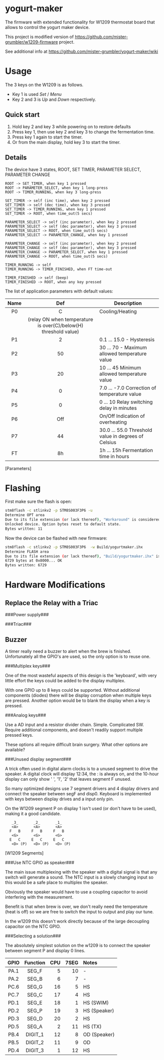 # yogurt-maker

The firmware with extended functionality for W1209 thermostat board that allows to control the yogurt maker device.

This project is modified version of https://github.com/mister-grumbler/w1209-firmware project.

See additional info at https://github.com/mister-grumbler/yogurt-maker/wiki

# Usage

The 3 keys on the W1209 is as follows.

* Key 1 is used *Set* / *Menu*
* Key 2 and 3 is *Up* and *Down* respectively.

## Quick start

1. Hold key 2 and key 3 while powering on to restore defaults
1. Press key 1, then use key 2 and key 3 to change the fermentation time.
1. Press key 1 again to start the timer.
1. Or from the main display, hold key 3 to start the timer.


## Details

The device have 3 states, ROOT, SET TIMER, PARAMETER SELECT, PARAMETER CHANGE

```
ROOT -> SET_TIMER, when key 1 pressed
ROOT -> PARAMETER_SELECT, when key 1 long-press
ROOT -> TIMER_RUNNING, when key 3 long-press

SET_TIMER -> self (inc time), when key 2 pressed
SET_TIMER -> self (dec time), when key 3 pressed
SET_TIMER -> TIMER_RUNNING, when key 1 pressed
SET_TIMER -> ROOT, when time_out(5 secs)

PARAMETER_SELECT -> self (inc parameter), when key 2 pressed
PARAMETER_SELECT -> self (dec parameter), when key 3 pressed
PARAMETER_SELECT -> ROOT, when time_out(5 secs)
PARAMETER_SELECT -> PARAMETER_CHANGE, when key 1 pressed

PARAMETER_CHANGE -> self (inc parameter), when key 2 pressed
PARAMETER_CHANGE -> self (dec parameter), when key 3 pressed
PARAMETER_CHANGE -> PARAMETER_SELECT, when key 1 pressed
PARAMETER_CHANGE -> ROOT, when time_out(5 secs)

TIMER_RUNNING -> self
TIMER_RUNNING -> TIMER_FINISHED, when FT time-out

TIMER_FINISHED -> self (beep)
TIMER_FINISHED -> ROOT, when any key pressed
```


The list of application parameters with default values:

 Name|Def| Description
 :--:|:--:|---------------------------------------------
 P0  | C | Cooling/Heating
 ||         (relay ON when temperature is over(C)/below(H) threshold value)
 P1  | 2 | 0.1 ... 15.0 - Hysteresis
 P2  | 50| 30 ... 70 - Maximum allowed temperature value
 P3  | 20| 10 ... 45 Minimum allowed temperature value
 P4  | 0 | 7.0 ... -7.0 Correction of temperature value
 P5  | 0 | 0 ... 10 Relay switching delay in minutes
 P6  |Off| On/Off Indication of overheating
 P7  | 44| 30.0 ... 55.0 Threshold value in degrees of Celsius
 FT  | 8h| 1h ... 15h Fermentation time in hours
[Parameters]


# Flashing

First make sure the flash is open:

```bash
stm8flash -c stlinkv2 -p STM8S003F3P6 -u
Determine OPT area
Due to its file extension (or lack thereof), "Workaround" is considered as RAW BINARY format!
Unlocked device. Option bytes reset to default state.
Bytes written: 11
```

Now the device can be flashed with new firmware:

```bash
stm8flash -c stlinkv2 -p STM8S003F3P6  -w Build/yogurtmaker.ihx
Determine FLASH area
Due to its file extension (or lack thereof), "Build/yogurtmaker.ihx" is considered as INTEL HEX format!
6729 bytes at 0x8000... OK
Bytes written: 6729
```


Hardware Modifications
======================

Replace the Relay with a Triac
------------------------------

###Power supply###


###Triac###



Buzzer
------

A timer really need a buzzer to alert when the brew is finished. Unfortunately
all the GPIO's are used, so the only option is to reuse one.

###Multiplex keys###

One of the most wasteful aspects of this design is the 'keyboard', with very
little effort the keys could be added to the display multiplex.

With one GPIO up to 8 keys could be supported. Without additional components
(diodes) there will be display corruption when multiple keys are pressed.
Another option would be to blank the display when a key is pressed.

###Analog keys###

Use a AD input and a resistor divider chain. Simple. Complicated SW. Require additional
components, and doesn't readily support multiple pressed keys.


These options all require difficult brain surgery. What other options are available?


###Unused display segment###

A trick often used in digital alarm clocks is to a unused segment to drive the
speaker. A digital clock will display 12:34, the : is always on, and the 
10-hour display can only show ' ', '1', '2' that leaves segment F unused.

So many optimized designs use 7 segment drivers and 4 display drivers and
connect the speaker between segF and disp0. Keyboard is implemented with
keys between display drives and a input only pin.

On the W1209 segment P on display 1 isn't used (or don't have to be used), making
it a good candidate.

```
   _3_       _2_       _1_
   <A>       <A>       <A>
  F   B     F   B     F   B
   <G>       <G>       <G>
  E   C     E   C     E   C
   <D> (P)   <D> (P)   <D> (P)
```
[W1209 Segments]


###Use NTC GPIO as speaker###

The main issue multiplexing with the speaker with a digital signal is that
any switch will generate a sound. The NTC input is a slowly changing input
so this would be a safe place to multiplex the speaker.

Obviously the speaker would have to use a coupling capacitor to avoid interfering
with the measurement.

Benefit is that when brew is over, we don't really need the temperature (heat is off)
so we are free to switch the input to output and play our tune.

In the w1209 this doesn't work directly because of the large decoupling capacitor
on the NTC GPIO.


###Selecting a solution###

The absolutely simplest solution on the w1209 is to connect the speaker between
segment P and display 0 lines.

GPIO |Function | CPU|7SEG|Notes
:---:|:-------:|---:|---:|:---------
PA.1 | SEG_F   |  5 | 10 | -
PA.2 | SEG_B   |  6 |  7 | -
PC.6 | SEG_G   | 16 |  5 | HS
PC.7 | SEG_C   | 17 |  4 | HS
PD.1 | SEG_E   | 18 |  1 | HS (SWIM)
PD.2 | SEG_P   | 19 |  3 | HS (Speaker)
PD.3 | SEG_D   | 20 |  2 | HS
PD.5 | SEG_A   |  2 | 11 | HS (TX)
PB.4 | DIGIT_1 | 12 |  8 | OD (Speaker)
PB.5 | DIGIT_2 | 11 |  9 | OD
PD.4 | DIGIT_3 |  1 | 12 | HS


